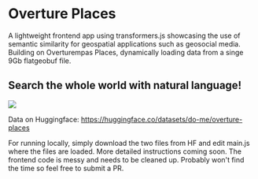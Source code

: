 # Overture Places
A lightweight frontend app using transformers.js showcasing the use of semantic similarity for geospatial applications such as geosocial media. Building on Overturempas Places, dynamically loading data from a singe 9Gb flatgeobuf file.

## Search the whole world with natural language!

![](new_york_tasty_food.png)

Data on Huggingface: https://huggingface.co/datasets/do-me/overture-places

For running locally, simply download the two files from HF and edit main.js where the files are loaded. More detailed instructions coming soon. 
The frontend code is messy and needs to be cleaned up. Probably won't find the time so feel free to submit a PR.
